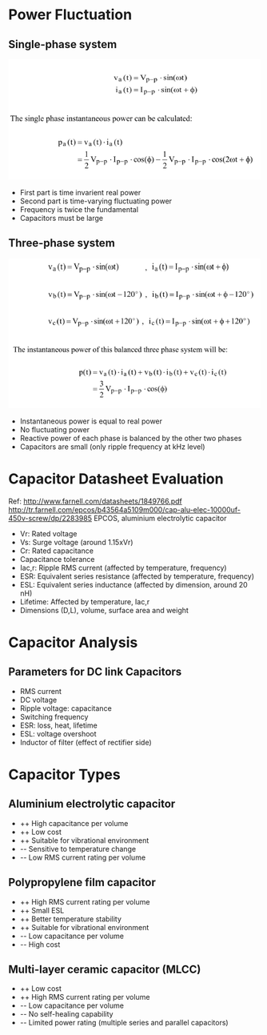 # Power Fluctuation
## Single-phase system
![](./images/dclink/Singlephase.png)
* First part is time invarient real power
* Second part is time-varying fluctuating power
* Frequency is twice the fundamental
* Capacitors must be large

## Three-phase system
![](./images/dclink/Threephase.png)
* Instantaneous power is equal to real power
* No fluctuating power
* Reactive power of each phase is balanced by the other two phases
* Capacitors are small (only ripple frequency at kHz level)

# Capacitor Datasheet Evaluation
Ref: http://www.farnell.com/datasheets/1849766.pdf
http://tr.farnell.com/epcos/b43564a5109m000/cap-alu-elec-10000uf-450v-screw/dp/2283985
EPCOS, aluminium electrolytic capacitor
* Vr: Rated voltage
* Vs: Surge voltage (around 1.15xVr)
* Cr: Rated capacitance
* Capacitance tolerance
* Iac,r: Ripple RMS current (affected by temperature, frequency)
* ESR: Equivalent series resistance (affected by temperature, frequency)
* ESL: Equivalent series inductance (affected by dimension, around 20 nH)
* Lifetime: Affected by temperature, Iac,r
* Dimensions (D,L), volume, surface area and weight

# Capacitor Analysis
## Parameters for DC link Capacitors
* RMS current
* DC voltage
* Ripple voltage: capacitance
* Switching frequency
* ESR: loss, heat, lifetime
* ESL: voltage overshoot
* Inductor of filter (effect of rectifier side)

# Capacitor Types
## Aluminium electrolytic capacitor
* ++ High capacitance per volume
* ++ Low cost
* ++ Suitable for vibrational environment
* -- Sensitive to temperature change
* -- Low RMS current rating per volume
## Polypropylene film capacitor
* ++ High RMS current rating per volume
* ++ Small ESL
* ++ Better temperature stability
* ++ Suitable for vibrational environment
* -- Low capacitance per volume
* -- High cost
## Multi-layer ceramic capacitor (MLCC)
* ++ Low cost
* ++ High RMS current rating per volume
* -- Low capacitance per volume
* -- No self-healing capability
* -- Limited power rating (multiple series and parallel capacitors)
